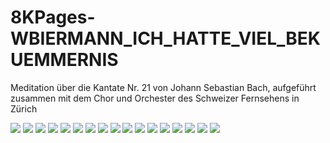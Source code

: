 # 8KPages-WBIERMANN_ICH_HATTE_VIEL_BEKUEMMERNIS
Meditation über die Kantate Nr. 21 von Johann Sebastian Bach, aufgeführt
zusammen mit dem Chor und Orchester des Schweizer Fernsehens in Zürich

![](https://github.com/KilianKegel/8KPages-WBIERMANN_ICH_HATTE_VIEL_BEKUEMMERNIS/blob/main/images/page_000.jpg)
![](https://github.com/KilianKegel/8KPages-WBIERMANN_ICH_HATTE_VIEL_BEKUEMMERNIS/blob/main/images/page_001.jpg)
![](https://github.com/KilianKegel/8KPages-WBIERMANN_ICH_HATTE_VIEL_BEKUEMMERNIS/blob/main/images/page_002.jpg)
![](https://github.com/KilianKegel/8KPages-WBIERMANN_ICH_HATTE_VIEL_BEKUEMMERNIS/blob/main/images/page_003.jpg)
![](https://github.com/KilianKegel/8KPages-WBIERMANN_ICH_HATTE_VIEL_BEKUEMMERNIS/blob/main/images/page_004.jpg)
![](https://github.com/KilianKegel/8KPages-WBIERMANN_ICH_HATTE_VIEL_BEKUEMMERNIS/blob/main/images/page_005.jpg)
![](https://github.com/KilianKegel/8KPages-WBIERMANN_ICH_HATTE_VIEL_BEKUEMMERNIS/blob/main/images/page_006.jpg)
![](https://github.com/KilianKegel/8KPages-WBIERMANN_ICH_HATTE_VIEL_BEKUEMMERNIS/blob/main/images/page_007.jpg)
![](https://github.com/KilianKegel/8KPages-WBIERMANN_ICH_HATTE_VIEL_BEKUEMMERNIS/blob/main/images/page_008.jpg)
![](https://github.com/KilianKegel/8KPages-WBIERMANN_ICH_HATTE_VIEL_BEKUEMMERNIS/blob/main/images/page_009.jpg)
![](https://github.com/KilianKegel/8KPages-WBIERMANN_ICH_HATTE_VIEL_BEKUEMMERNIS/blob/main/images/page_010.jpg)
![](https://github.com/KilianKegel/8KPages-WBIERMANN_ICH_HATTE_VIEL_BEKUEMMERNIS/blob/main/images/page_011.jpg)
![](https://github.com/KilianKegel/8KPages-WBIERMANN_ICH_HATTE_VIEL_BEKUEMMERNIS/blob/main/images/page_012.jpg)
![](https://github.com/KilianKegel/8KPages-WBIERMANN_ICH_HATTE_VIEL_BEKUEMMERNIS/blob/main/images/page_013.jpg)
![](https://github.com/KilianKegel/8KPages-WBIERMANN_ICH_HATTE_VIEL_BEKUEMMERNIS/blob/main/images/page_014.jpg)
![](https://github.com/KilianKegel/8KPages-WBIERMANN_ICH_HATTE_VIEL_BEKUEMMERNIS/blob/main/images/page_015.jpg)
![](https://github.com/KilianKegel/8KPages-WBIERMANN_ICH_HATTE_VIEL_BEKUEMMERNIS/blob/main/images/page_016.jpg)
